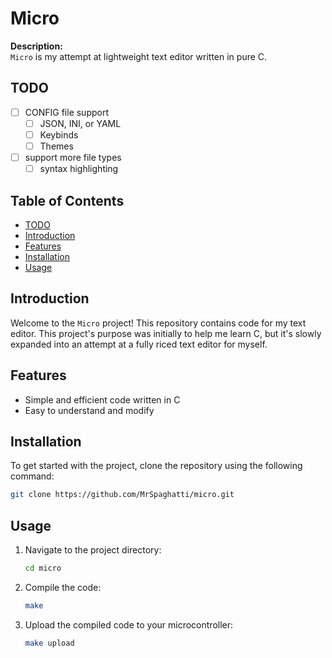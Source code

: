 # Micro

**Description:**  
`Micro` is my attempt at lightweight text editor written in pure C. 

## TODO
 - [ ] CONFIG file support
    - [ ] JSON, INI, or YAML
    - [ ] Keybinds
    - [ ] Themes
 - [ ] support more file types
    - [ ] syntax highlighting

## Table of Contents

- [TODO](#TODO)
- [Introduction](#introduction)
- [Features](#features)
- [Installation](#installation)
- [Usage](#usage)

## Introduction

Welcome to the `Micro` project! This repository contains code for my text editor. This project's purpose was initially to help me learn C, but it's slowly expanded into an attempt at a fully riced text editor for myself.

## Features

- Simple and efficient code written in C
- Easy to understand and modify

## Installation

To get started with the project, clone the repository using the following command:

```bash
git clone https://github.com/MrSpaghatti/micro.git
```

## Usage

1. Navigate to the project directory:
   ```bash
   cd micro
   ```

2. Compile the code:
   ```bash
   make
   ```

3. Upload the compiled code to your microcontroller:
   ```bash
   make upload
   ```
